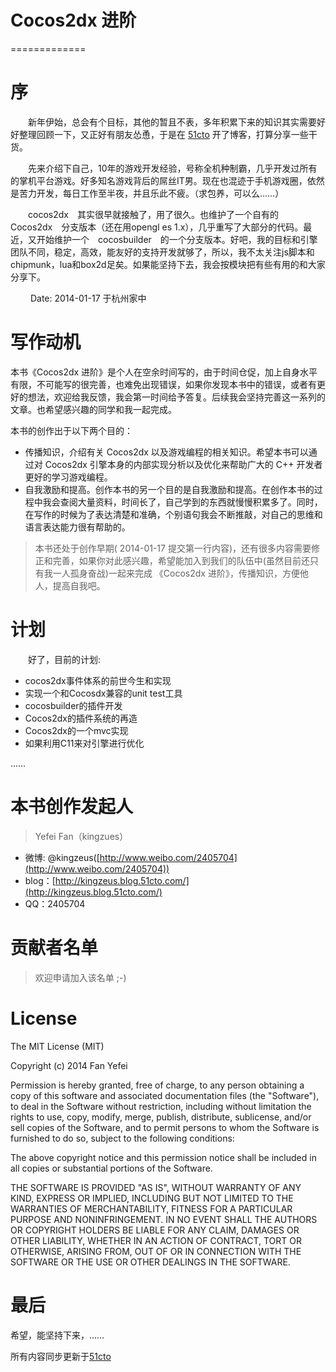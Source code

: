 # Cocos2dx 进阶 #
=============

# 序 #
　　新年伊始，总会有个目标，其他的暂且不表，多年积累下来的知识其实需要好好整理回顾一下，又正好有朋友怂恿，于是在 [51cto](http://kingzeus.blog.51cto.com/) 开了博客，打算分享一些干货。

　　先来介绍下自己，10年的游戏开发经验，号称全机种制霸，几乎开发过所有的掌机平台游戏。好多知名游戏背后的屌丝IT男。现在也混迹于手机游戏圈，依然是苦力开发，每日工作至半夜，并且乐此不疲。（求包养，可以么……）

　　cocos2dx　其实很早就接触了，用了很久。也维护了一个自有的　Cocos2dx　分支版本（还在用opengl es 1.x），几乎重写了大部分的代码。最近，又开始维护一个　cocosbuilder　的一个分支版本。好吧，我的目标和引擎团队不同，稳定，高效，能友好的支持开发就够了，所以，我不太关注js脚本和chipmunk，lua和box2d足矣。如果能坚持下去，我会按模块把有些有用的和大家分享下。

　　                           Date: 2014-01-17
                                于杭州家中
                                
                                
                                
                                
                                

# 写作动机 #
本书《Cocos2dx 进阶》是个人在空余时间写的，由于时间仓促，加上自身水平有限，不可能写的很完善，也难免出现错误，如果你发现本书中的错误，或者有更好的想法，欢迎给我反馈，我会第一时间给予答复。后续我会坚持完善这一系列的文章。也希望感兴趣的同学和我一起完成。

本书的创作出于以下两个目的：

- 传播知识，介绍有关 Cocos2dx 以及游戏编程的相关知识。希望本书可以通过对 Cocos2dx 引擎本身的内部实现分析以及优化来帮助广大的 C++ 开发者更好的学习游戏编程。
- 自我激励和提高。创作本书的另一个目的是自我激励和提高。在创作本书的过程中我会查阅大量资料，时间长了，自己学到的东西就慢慢积累多了。同时，在写作的时候为了表达清楚和准确，个别语句我会不断推敲，对自己的思维和语言表达能力很有帮助的。


> 本书还处于创作早期( 2014-01-17 提交第一行内容)，还有很多内容需要修正和完善，如果你对此感兴趣，希望能加入到我们的队伍中(虽然目前还只有我一人孤身奋战)一起来完成 《Cocos2dx 进阶》，传播知识，方便他人，提高自我吧。


# 计划 #
　　好了，目前的计划:

- cocos2dx事件体系的前世今生和实现
- 实现一个和Cocosdx兼容的unit test工具
- cocosbuilder的插件开发
- Cocos2dx的插件系统的再造
- Cocos2dx的一个mvc实现
- 如果利用C11来对引擎进行优化

……

# 本书创作发起人 #

> Yefei Fan（kingzues）

 -  微博: @kingzeus([http://www.weibo.com/2405704](http://www.weibo.com/2405704))
 -  blog：[http://kingzeus.blog.51cto.com/](http://kingzeus.blog.51cto.com/)
 -  QQ：2405704

# 贡献者名单 #

> 欢迎申请加入该名单 ;-)

# License #

The MIT License (MIT)

Copyright (c) 2014 Fan Yefei

Permission is hereby granted, free of charge, to any person obtaining a copy
of this software and associated documentation files (the "Software"), to deal
in the Software without restriction, including without limitation the rights
to use, copy, modify, merge, publish, distribute, sublicense, and/or sell
copies of the Software, and to permit persons to whom the Software is
furnished to do so, subject to the following conditions:

The above copyright notice and this permission notice shall be included in all
copies or substantial portions of the Software.

THE SOFTWARE IS PROVIDED "AS IS", WITHOUT WARRANTY OF ANY KIND, EXPRESS OR
IMPLIED, INCLUDING BUT NOT LIMITED TO THE WARRANTIES OF MERCHANTABILITY,
FITNESS FOR A PARTICULAR PURPOSE AND NONINFRINGEMENT. IN NO EVENT SHALL THE
AUTHORS OR COPYRIGHT HOLDERS BE LIABLE FOR ANY CLAIM, DAMAGES OR OTHER
LIABILITY, WHETHER IN AN ACTION OF CONTRACT, TORT OR OTHERWISE, ARISING FROM,
OUT OF OR IN CONNECTION WITH THE SOFTWARE OR THE USE OR OTHER DEALINGS IN THE
SOFTWARE.



# 最后 #

希望，能坚持下来，……

所有内容同步更新于[51cto](http://kingzeus.blog.51cto.com/)


